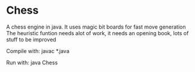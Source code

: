 # Chess
A chess engine in java. It uses magic bit boards for fast move generation
The heuristic funtion needs alot of work, it needs an opening book, lots of stuff to be improved

Compile with:
  javac *.java
  
Run with:
  java Chess


